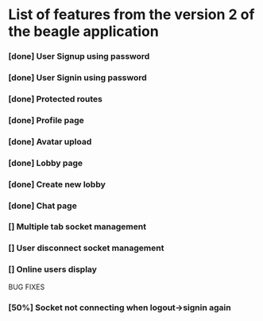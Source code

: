 # List of features from the version 2 of the beagle application

### [done] User Signup using password

### [done] User Signin using password

### [done] Protected routes

### [done] Profile page

### [done] Avatar upload

### [done] Lobby page

### [done] Create new lobby

### [done] Chat page

### [] Multiple tab socket management

### [] User disconnect socket management

### [] Online users display

BUG FIXES

### [50%] Socket not connecting when logout->signin again
